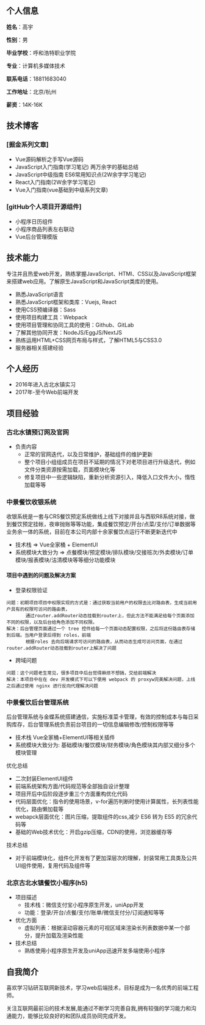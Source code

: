 ## 个人信息

**姓名**：高宇

**性别**：男

**毕业学校**：呼和浩特职业学院 

**专业**：计算机多媒体技术

**联系电话**：18811683040 

**工作地址**：北京/杭州

**薪资**：14K-16K

## 技术博客

### [掘金系列文章]

* Vue源码解析之手写Vue源码
* JavaScript入门指南(学习笔记) 两万余字的基础总结
* JavaScript中级指南 ES6常用知识点(2W余字学习笔记)
* React入门指南(2W余字学习笔记)
* Vue入门指南(vue基础到中级系列文章)

### [gitHub个人项目开源组件]
* 小程序日历组件
* 小程序商品列表左右联动
* Vue后台管理模版

## 技术能力

专注并且热爱web开发，熟练掌握JavaScript、HTMl、CSS以及JavaScript框架来搭建web应用。了解原生JavaScript和JavaScript类库的使用。

* 熟悉JavaScript语言 
* 熟悉JavaScript框架和类库：Vuejs, React
* 使用CSS预编译器：Sass
* 使用项目构建工具：Webpack
* 使用项目管理和协同工具的使用：Github、GitLab
* 了解其他协同开发：NodeJS/EggJS/NextJS
* 熟练运用HTML+CSS网页布局与样式，了解HTML5与CSS3.0
* 服务器相关搭建经验

## 个人经历

* 2016年进入古北水镇实习
* 2017年-至今Web前端开发

## 项目经验

### 古北水镇预订网及官网

- 负责内容
  - 正常的官网迭代，以及日常维护，基础组件的维护更新
  - 整个项目小组组成员在项目不延期的情况下对老项目进行升级迭代，例如文件分类资源按需加载，页面模块化等
  - 修复项目中一些逻辑缺陷，重新分析资源引入，降低入口文件大小，惰性加载等等

### 中景餐饮收银系统

收银系统是一套与CRS餐饮预定系统做线上线下对接并且与西软R8系统对接，做到餐饮预定挂帐，夜审抛账等等功能，集成餐饮预定/开台/点菜/支付/订单数据等业务余一体的系统，目前在本公司内部十余家餐饮点运行不断更新迭代中

  * 技术栈 => Vue全家桶 + ElementUI
  * 系统模块大致分为 => 点餐模块/预定模块/排队模块/交接班次/外卖模块/订单模块/报表模块/沽清模块等等细分功能模块

#### 项目中遇到的问题及解决方案

* 登录权限验证

```
问题：初期项目项目中权限实现的方式是：通过获取当前用户的权限去比对路由表，生成当前用户具有的权限可访问的路由表，
	   通过router.addRouter动态挂载到router上，但此方法不能满足给每个页面添加不同的权限，以及后台给角色添加不同权限。
解决：后台管理页面通过一个 tree 控件给每一个页面动态配置权限，之后将这份路由表存储到后端。当用户登录后得到 roles，前端
       根据roles 去向后端请求可访问的路由表，从而动态生成可访问页面，在通过router.addRouter动态挂载到router上解决了问题
```

* 跨域问题

```
问题：这个问题老生常见，很多项目中后台觉得麻烦不想搞，交给前端解决
解决：本项目中在在 dev 开发模式下可以下使用 webpack 的 proxyw完美解决问题，上线之后通过使用 nginx 进行反向代理解决问题
```

### 中景餐饮后台管理系统

后台管理系统与金蝶系统搭建通信，实施标准菜卡管理，有效的控制成本与每日采购库存，后台管理系统负责前台项目的一切信息编辑修改/控制权限等等

  * 技术栈 Vue全家桶+ElementUI等相关插件
  * 系统模块大致分为: 基础模块/餐饮模块/财务模块/角色模块其内部又细分多个模块管理

优化总结

  - 二次封装ElementUI组件
  - 前端系统架构方面/代码规范等全部独自设计整理
  - 项目开后中后阶段逐步重三个方面重构优化代码
  - 代码层面优化：指令的使用场景，v-for遍历判断时使用计算属性，长列表性能优化，路由懒加载等
  - webapck层面优化：图片压缩，提取组件的css,减少 ES6 转为 ES5 的冗余代码等
  - 基础的Web技术优化：开启gzip压缩，CDN的使用，浏览器缓存等

技术总结

  - 对于前端模块化，组件化开发有了更加深层次的理解，封装常用工具类及公共UI组件使用，复用代码及组件等

### 北京古北水镇餐饮小程序(h5)

- 项目描述
  - 技术栈：微信支付宝小程序原生开发，uniApp开发
  - 功能：登录/开台/点餐/支付/账单/微信支付分/订阅通知等等
- 优化方面
  - 虚拟列表：根据滚动容器元素的可视区域来渲染长列表数据中某一个部分，提升加载及渲染性能
- 技术总结
  - 熟练使用小程序原生开发及uniApp迅速开发多端使用小程序

## 自我简介

喜欢学习钻研互联网新技术，学习web后端技术，目标是成为一名优秀的前端工程师。

关注互联网最前沿的技术发展,能通过不断学习完善自我,拥有较强的学习能力和沟通能力，能够比较良好的和团队成员协同完成开发。